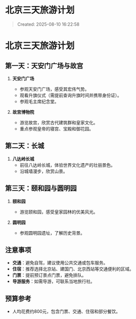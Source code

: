 # 北京三天旅游计划

> Created: 2025-08-10 16:22:58

# 北京三天旅游计划

## 第一天：天安门广场与故宫

1. **天安门广场**
   - 参观天安门广场，感受其宏伟气势。
   - 观看升旗仪式（需提前查询升旗时间并携带身份证）。
   - 参观毛主席纪念堂。

2. **故宫博物院**
   - 游览故宫，欣赏古代建筑群和皇家文化。
   - 重点参观皇帝的寝宫、宝殿和御花园。

## 第二天：长城

1. **八达岭长城**
   - 前往八达岭长城，体验世界文化遗产的壮丽景色。
   - 沿城墙漫步，欣赏山景。

## 第三天：颐和园与圆明园

1. **颐和园**
   - 游览颐和园，感受皇家园林的优美风光。

2. **圆明园**
   - 参观圆明园遗址，了解历史背景。

## 注意事项

- **交通**：避免自驾，建议使用公共交通或包车服务。
- **住宿**：推荐选择北京站、建国门、北京西站等交通便利的区域。
- **门票**：提前预订景点门票，避免排队。
- **导游服务**：如需导游，可联系当地旅行社。

## 预算参考

- 人均花费约800元，包含门票、交通、住宿和部分餐饮。
